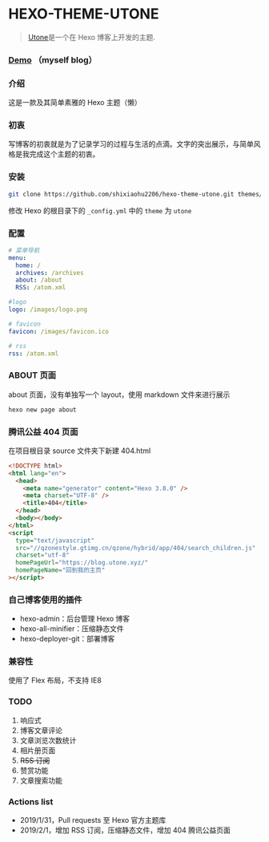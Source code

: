# HEXO-THEME-UTONE

> [Utone](https://github.com/shixiaohu2206/hexo-theme-utone)是一个在 Hexo 博客上开发的主题.

### [Demo](https://shixiaohu2206.github.io/index.html) （myself blog）

### 介绍

这是一款及其简单素雅的 Hexo 主题（懒）

### 初衷

写博客的初衷就是为了记录学习的过程与生活的点滴。文字的突出展示，与简单风格是我完成这个主题的初衷。

### 安装

```bash
git clone https://github.com/shixiaohu2206/hexo-theme-utone.git themes/utone
```

修改 Hexo 的根目录下的 `_config.yml` 中的 `theme` 为 `utone`

### 配置

```yml
# 菜单导航
menu:
  home: /
  archives: /archives
  about: /about
  RSS: /atom.xml

#logo
logo: /images/logo.png

# favicon
favicon: /images/favicon.ico

# rss
rss: /atom.xml
```

### ABOUT 页面

about 页面，没有单独写一个 layout，使用 markdown 文件来进行展示

```bash
hexo new page about
```

### 腾讯公益 404 页面

在项目根目录 source 文件夹下新建 404.html

```html
<!DOCTYPE html>
<html lang="en">
  <head>
    <meta name="generator" content="Hexo 3.8.0" />
    <meta charset="UTF-8" />
    <title>404</title>
  </head>
  <body></body>
</html>
<script
  type="text/javascript"
  src="//qzonestyle.gtimg.cn/qzone/hybrid/app/404/search_children.js"
  charset="utf-8"
  homePageUrl="https://blog.utone.xyz/"
  homePageName="回到我的主页"
></script>
```

### 自己博客使用的插件

- hexo-admin：后台管理 Hexo 博客
- hexo-all-minifier：压缩静态文件
- hexo-deployer-git：部署博客

### 兼容性

使用了 Flex 布局，不支持 IE8

### TODO

1. 响应式
2. 博客文章评论
3. 文章浏览次数统计
4. 相片册页面
5. ~~RSS 订阅~~
6. 赞赏功能
7. 文章搜索功能

### Actions list

- 2019/1/31，Pull requests 至 Hexo 官方主题库
- 2019/2/1，增加 RSS 订阅，压缩静态文件，增加 404 腾讯公益页面
